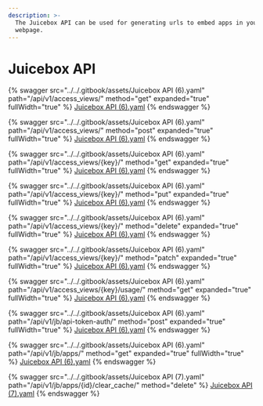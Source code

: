 ```yaml
---
description: >-
  The Juicebox API can be used for generating urls to embed apps in your
  webpage.
---
```


# Juicebox API

{% swagger src="../../.gitbook/assets/Juicebox API (6).yaml" path="/api/v1/access_views/" method="get" expanded="true" fullWidth="true" %}
[Juicebox API (6).yaml](<../../.gitbook/assets/Juicebox API (6).yaml>)
{% endswagger %}

{% swagger src="../../.gitbook/assets/Juicebox API (6).yaml" path="/api/v1/access_views/" method="post" expanded="true" fullWidth="true" %}
[Juicebox API (6).yaml](<../../.gitbook/assets/Juicebox API (6).yaml>)
{% endswagger %}

{% swagger src="../../.gitbook/assets/Juicebox API (6).yaml" path="/api/v1/access_views/{key}/" method="get" expanded="true" fullWidth="true" %}
[Juicebox API (6).yaml](<../../.gitbook/assets/Juicebox API (6).yaml>)
{% endswagger %}

{% swagger src="../../.gitbook/assets/Juicebox API (6).yaml" path="/api/v1/access_views/{key}/" method="put" expanded="true" fullWidth="true" %}
[Juicebox API (6).yaml](<../../.gitbook/assets/Juicebox API (6).yaml>)
{% endswagger %}

{% swagger src="../../.gitbook/assets/Juicebox API (6).yaml" path="/api/v1/access_views/{key}/" method="delete" expanded="true" fullWidth="true" %}
[Juicebox API (6).yaml](<../../.gitbook/assets/Juicebox API (6).yaml>)
{% endswagger %}

{% swagger src="../../.gitbook/assets/Juicebox API (6).yaml" path="/api/v1/access_views/{key}/" method="patch" expanded="true" fullWidth="true" %}
[Juicebox API (6).yaml](<../../.gitbook/assets/Juicebox API (6).yaml>)
{% endswagger %}

{% swagger src="../../.gitbook/assets/Juicebox API (6).yaml" path="/api/v1/access_views/{key}/usage/" method="get" expanded="true" fullWidth="true" %}
[Juicebox API (6).yaml](<../../.gitbook/assets/Juicebox API (6).yaml>)
{% endswagger %}

{% swagger src="../../.gitbook/assets/Juicebox API (6).yaml" path="/api/v1/jb/api-token-auth/" method="post" expanded="true" fullWidth="true" %}
[Juicebox API (6).yaml](<../../.gitbook/assets/Juicebox API (6).yaml>)
{% endswagger %}

{% swagger src="../../.gitbook/assets/Juicebox API (6).yaml" path="/api/v1/jb/apps/" method="get" expanded="true" fullWidth="true" %}
[Juicebox API (6).yaml](<../../.gitbook/assets/Juicebox API (6).yaml>)
{% endswagger %}

{% swagger src="../../.gitbook/assets/Juicebox API (7).yaml" path="/api/v1/jb/apps/{id}/clear_cache/" method="delete" %}
[Juicebox API (7).yaml](<../../.gitbook/assets/Juicebox API (7).yaml>)
{% endswagger %}
